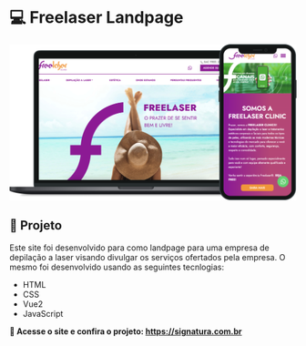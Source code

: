 # :computer: Freelaser Landpage

![Print da tela inicial](public/Mockup.png?raw=true "Print do começo da homepage")


## :pencil: Projeto
Este site foi desenvolvido para como landpage para uma empresa de depilação a laser visando divulgar os serviços ofertados pela empresa. O mesmo foi desenvolvido usando as seguintes tecnlogias:

- HTML
- CSS
- Vue2
- JavaScript

**:link: Acesse o site e confira o projeto:
https://signatura.com.br**
